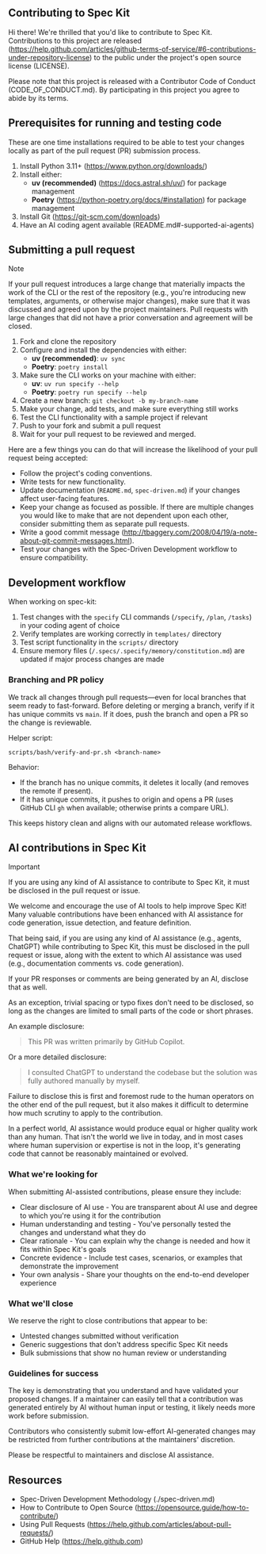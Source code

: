 ## Contributing to Spec Kit

Hi there! We're thrilled that you'd like to contribute to Spec Kit. Contributions to this project are released (https://help.github.com/articles/github-terms-of-service/#6-contributions-under-repository-license) to the public under the project's open source license (LICENSE).

Please note that this project is released with a Contributor Code of Conduct (CODE_OF_CONDUCT.md). By participating in this project you agree to abide by its terms.

## Prerequisites for running and testing code

These are one time installations required to be able to test your changes locally as part of the pull request (PR) submission process.

1. Install Python 3.11+ (https://www.python.org/downloads/)
1. Install either:
   - **uv (recommended)** (https://docs.astral.sh/uv/) for package management
   - **Poetry** (https://python-poetry.org/docs/#installation) for package management
1. Install Git (https://git-scm.com/downloads)
1. Have an AI coding agent available (README.md#-supported-ai-agents)

## Submitting a pull request

>[!NOTE]
>If your pull request introduces a large change that materially impacts the work of the CLI or the rest of the repository (e.g., you're introducing new templates, arguments, or otherwise major changes), make sure that it was discussed and agreed upon by the project maintainers. Pull requests with large changes that did not have a prior conversation and agreement will be closed.

1. Fork and clone the repository
1. Configure and install the dependencies with either:
   - **uv (recommended)**: `uv sync`
   - **Poetry**: `poetry install`
1. Make sure the CLI works on your machine with either:
   - **uv**: `uv run specify --help`
   - **Poetry**: `poetry run specify --help`
1. Create a new branch: `git checkout -b my-branch-name`
1. Make your change, add tests, and make sure everything still works
1. Test the CLI functionality with a sample project if relevant
1. Push to your fork and submit a pull request
1. Wait for your pull request to be reviewed and merged.

Here are a few things you can do that will increase the likelihood of your pull request being accepted:

- Follow the project's coding conventions.
- Write tests for new functionality.
- Update documentation (`README.md`, `spec-driven.md`) if your changes affect user-facing features.
- Keep your change as focused as possible. If there are multiple changes you would like to make that are not dependent upon each other, consider submitting them as separate pull requests.
- Write a good commit message (http://tbaggery.com/2008/04/19/a-note-about-git-commit-messages.html).
- Test your changes with the Spec-Driven Development workflow to ensure compatibility.

## Development workflow

When working on spec-kit:

1. Test changes with the `specify` CLI commands (`/specify`, `/plan`, `/tasks`) in your coding agent of choice
2. Verify templates are working correctly in `templates/` directory
3. Test script functionality in the `scripts/` directory
4. Ensure memory files (`/.specs/.specify/memory/constitution.md`) are updated if major process changes are made

### Branching and PR policy

We track all changes through pull requests—even for local branches that seem ready to fast-forward. Before deleting or merging a branch, verify if it has unique commits vs `main`. If it does, push the branch and open a PR so the change is reviewable.

Helper script:

```
scripts/bash/verify-and-pr.sh <branch-name>
```

Behavior:
- If the branch has no unique commits, it deletes it locally (and removes the remote if present).
- If it has unique commits, it pushes to origin and opens a PR (uses GitHub CLI `gh` when available; otherwise prints a compare URL).

This keeps history clean and aligns with our automated release workflows.

## AI contributions in Spec Kit

> [!IMPORTANT]
>
> If you are using any kind of AI assistance to contribute to Spec Kit,
> it must be disclosed in the pull request or issue.

We welcome and encourage the use of AI tools to help improve Spec Kit! Many valuable contributions have been enhanced with AI assistance for code generation, issue detection, and feature definition.

That being said, if you are using any kind of AI assistance (e.g., agents, ChatGPT) while contributing to Spec Kit,
this must be disclosed in the pull request or issue, along with the extent to which AI assistance was used (e.g., documentation comments vs. code generation).

If your PR responses or comments are being generated by an AI, disclose that as well.

As an exception, trivial spacing or typo fixes don't need to be disclosed, so long as the changes are limited to small parts of the code or short phrases.

An example disclosure:

> This PR was written primarily by GitHub Copilot.

Or a more detailed disclosure:

> I consulted ChatGPT to understand the codebase but the solution
> was fully authored manually by myself.

Failure to disclose this is first and foremost rude to the human operators on the other end of the pull request, but it also makes it difficult to
determine how much scrutiny to apply to the contribution.

In a perfect world, AI assistance would produce equal or higher quality work than any human. That isn't the world we live in today, and in most cases
where human supervision or expertise is not in the loop, it's generating code that cannot be reasonably maintained or evolved.

### What we're looking for

When submitting AI-assisted contributions, please ensure they include:

- Clear disclosure of AI use - You are transparent about AI use and degree to which you're using it for the contribution
- Human understanding and testing - You've personally tested the changes and understand what they do
- Clear rationale - You can explain why the change is needed and how it fits within Spec Kit's goals  
- Concrete evidence - Include test cases, scenarios, or examples that demonstrate the improvement
- Your own analysis - Share your thoughts on the end-to-end developer experience

### What we'll close

We reserve the right to close contributions that appear to be:

- Untested changes submitted without verification
- Generic suggestions that don't address specific Spec Kit needs
- Bulk submissions that show no human review or understanding

### Guidelines for success

The key is demonstrating that you understand and have validated your proposed changes. If a maintainer can easily tell that a contribution was generated entirely by AI without human input or testing, it likely needs more work before submission.

Contributors who consistently submit low-effort AI-generated changes may be restricted from further contributions at the maintainers' discretion.

Please be respectful to maintainers and disclose AI assistance.

## Resources

- Spec-Driven Development Methodology (./spec-driven.md)
- How to Contribute to Open Source (https://opensource.guide/how-to-contribute/)
- Using Pull Requests (https://help.github.com/articles/about-pull-requests/)
- GitHub Help (https://help.github.com)
